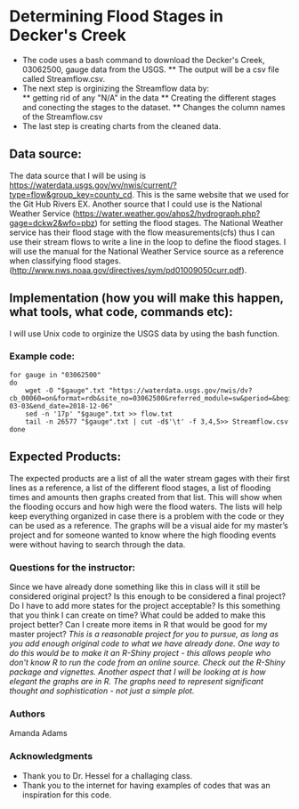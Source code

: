 
# Determining Flood Stages in Decker's Creek

* The code uses a bash command to download the Decker's Creek, 03062500, gauge data from the USGS. 
** The output will be a csv file called Streamflow.csv.
* The next step is orginizing the Streamflow data by:   
** getting rid of any "N/A" in the data
** Creating the different stages and conecting the stages to the dataset. 
** Changes the column names of the Streamflow.csv
* The last step is creating charts from the cleaned data. 
## Data source:

The data source that I will be using is https://waterdata.usgs.gov/wv/nwis/current/?type=flow&group_key=county_cd. This is the same website that we used for the Git Hub Rivers EX.  Another source that  I could use is the National Weather Service (https://water.weather.gov/ahps2/hydrograph.php?gage=dckw2&wfo=pbz) for setting the flood stages. The National Weather service has their flood stage with the flow measurements(cfs) thus I can use their stream flows to write a line in the loop to define the flood stages.  I will use the manual for the National Weather Service source as a reference when classifying flood stages.  (http://www.nws.noaa.gov/directives/sym/pd01009050curr.pdf). 


## Implementation (how you will make this happen, what tools, what code, commands etc):
  I will use Unix code to orginize the USGS data by using the bash function. 

### Example code:
```unix 
for gauge in "03062500"
do
	wget -O "$gauge".txt "https://waterdata.usgs.gov/nwis/dv?cb_00060=on&format=rdb&site_no=03062500&referred_module=sw&period=&begin_date=1946-03-03&end_date=2018-12-06"
	sed -n '17p' "$gauge".txt >> flow.txt
	tail -n 26577 "$gauge".txt | cut -d$'\t' -f 3,4,5>> Streamflow.csv
done

```
## Expected Products:

The expected products are a list of all the water stream gages with their first lines as a reference, a list of the different flood stages, a list of flooding times and amounts then graphs created from that list. This will show when the flooding occurs and how high were the flood waters. The lists will help keep everything organized in case there is a problem with the code or they can be used as a reference. The graphs will be a visual aide for my master’s project and for someone wanted to know where the high flooding events were without having to search through the data. 


### Questions for the instructor:

Since we have already done something like this in class will it still be considered original project? Is this enough to be considered a final project? Do I have to add more states for the project acceptable? 
Is this something that you think I can create on time? What could be added to make this project better? Can I create more items in R that would be good for my master project? _This is a reasonable project for you to pursue, as long as you add enough original code to what we have already done.  One way to do this would be to make it an R-Shiny project - this allows people who don't know R to run the code from an online source. Check out the R-Shiny package and vignettes.  Another aspect that I will be looking at is how elegant the graphs are in R.  The graphs need to represent significant thought and sophistication - not just a simple plot._



### Authors 

Amanda Adams

### Acknowledgments
* Thank you to Dr. Hessel for a challaging class. 
* Thank you to the internet for having examples of codes that was an inspiration for this code. 
